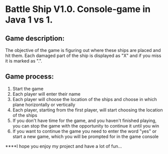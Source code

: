 # Battle Ship V1.0. Console-game in Java 1 vs 1.

## Game description:
The objective of the game is figuring out where these ships are placed and hit them. Each damaged part of the ship is displayed as "X" 
and if you miss it is marked as ".".

## Game process:
1. Start the game
2. Each player will enter their name
3. Each player will choose the location of the ships and choose in which plane horizontally or vertically
4. Each player, starting from the first player, will start choosing the location of the ships
5. If you don't have time for the game, and you haven't finished playing, you can stop the game with the opportunity to continue it until you win
6. If you want to continue the game you need to enter the word "yes" or start a new game, which you will be prompted for in the game console

****I hope you enjoy my project and have a lot of fun...
